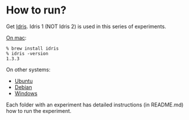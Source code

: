 # How to run?

Get [Idris](https://www.idris-lang.org/). Idris 1 (NOT Idris 2) is used in this 
series of experiments.

[On mac](https://github.com/idris-lang/Idris-dev/wiki/Idris-on-OS-X-using-Homebrew):

```
% brew install idris
% idris -version
1.3.3
```  

On other systems:
- [Ubuntu](https://github.com/idris-lang/Idris-dev/wiki/Idris-on-Ubuntu)
- [Debian](https://github.com/idris-lang/Idris-dev/wiki/Idris-on-Debian)
- [Windows](https://github.com/idris-lang/Idris-dev/wiki/Idris-on-Windows)

Each folder with an experiment has detailed instructions (in README.md) 
how to run the experiment.
